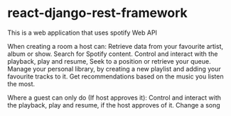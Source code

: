 # react-django-rest-framework


This is a web application that uses spotify Web API



When creating a room a host can:
  Retrieve data from your favourite artist, album or show.
  Search for Spotify content.
  Control and interact with the playback, play and resume, Seek to a position or retrieve your queue.
  Manage your personal library, by creating a new playlist and adding your favourite tracks to it.
  Get recommendations based on the music you listen the most.
  
Where a guest can only do (If host approves it):
  Control and interact with the playback, play and resume, if the host approves of it.
  Change a song
  

